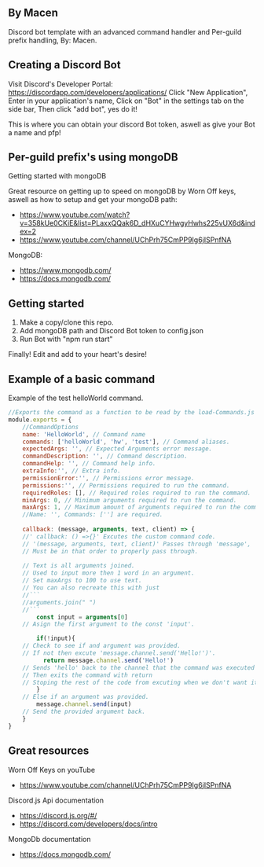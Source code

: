 ## By Macen
Discord bot template with an advanced command handler and Per-guild prefix handling, By: Macen.

## Creating a Discord Bot
Visit Discord's Developer Portal: https://discordapp.com/developers/applications/ Click "New Application", Enter in your application's name, Click on "Bot" in the settings tab on the side bar, Then click "add bot", yes do it!

This is where you can obtain your discord Bot token, aswell as give your Bot a name and pfp!

## Per-guild prefix's using mongoDB
Getting started with mongoDB

Great resource on getting up to speed on mongoDB by Worn Off keys, aswell as how to setup and get your mongoDB path:
- https://www.youtube.com/watch?v=358kUe0CKiE&list=PLaxxQQak6D_dHXuCYHwgyHwhs225vUX6d&index=2
- https://www.youtube.com/channel/UChPrh75CmPP9Ig6jISPnfNA

MongoDB:
- https://www.mongodb.com/
- https://docs.mongodb.com/

## Getting started
1. Make a copy/clone this repo.
2. Add mongoDB path and Discord Bot token to config.json
3. Run Bot with "npm run start"

Finally! Edit and add to your heart's desire!

## Example of a basic command
Example of the test helloWorld command.
```js
//Exports the command as a function to be read by the load-Commands.js file on bot start up.
module.exports = {
    //CommandOptions
    name: 'HelloWorld', // Command name
    commands: ['helloWorld', 'hw', 'test'], // Command aliases.
    expectedArgs: '', // Expected Arguments error message.
    commandDescription: '', // Command description.
    commandHelp: '', // Command help info.
    extraInfo:'', // Extra info.
    permissionError:'', // Permissions error message.
    permissions:'', // Permissions required to run the command.
    requiredRoles: [], // Required roles required to run the command.
    minArgs: 0, // Minimum arguments required to run the command.
    maxArgs: 1, // Maximum amount of arguments required to run the command.
    //Name: '', Commands: [''] are required.
    
    callback: (message, arguments, text, client) => {
    //' callback: () =>{}' Excutes the custom command code.
    // '(message, arguments, text, client)' Passes through 'message', 'arguments', 'text', 'client'.
    // Must be in that order to properly pass through.
    
    // Text is all arguments joined.
    // Used to input more then 1 word in an argument.
    // Set maxArgs to 100 to use text.
    // You can also recreate this with just 
    //```
    //arguments.join(" ")
    //```
        const input = arguments[0]
    // Asign the first argument to the const 'input'.

        if(!input){
    // Check to see if and argument was provided.
    // If not then excute 'message.channel.send('Hello!')'.
          return message.channel.send('Hello!')
    // Sends 'hello' back to the channel that the command was executed in.
    // Then exits the command with return 
    // Stoping the rest of the code from excuting when we don't want it to.
        }
    // Else if an argument was provided.
        message.channel.send(input)
    // Send the provided argument back.
    }
}
```

## Great resources

Worn Off Keys on youTube
- https://www.youtube.com/channel/UChPrh75CmPP9Ig6jISPnfNA

Discord.js Api documentation
- https://discord.js.org/#/
- https://discord.com/developers/docs/intro

MongoDb documentation
- https://docs.mongodb.com/